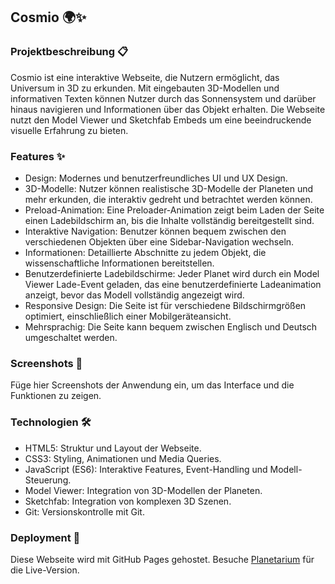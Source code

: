 ## Cosmio 🌍✨

### Projektbeschreibung 📋

Cosmio ist eine interaktive Webseite, die Nutzern ermöglicht, das Universum in 3D zu erkunden. Mit eingebauten 3D-Modellen und informativen Texten können Nutzer durch das Sonnensystem und darüber hinaus navigieren und Informationen
über das Objekt erhalten. Die Webseite nutzt den Model Viewer und Sketchfab Embeds um eine beeindruckende visuelle Erfahrung zu bieten.

### Features ✨

- Design: Modernes und benutzerfreundliches UI und UX Design.
- 3D-Modelle: Nutzer können realistische 3D-Modelle der Planeten und mehr erkunden, die interaktiv gedreht und betrachtet werden können.
- Preload-Animation: Eine Preloader-Animation zeigt beim Laden der Seite einen Ladebildschirm an, bis die Inhalte vollständig bereitgestellt sind.
- Interaktive Navigation: Benutzer können bequem zwischen den verschiedenen Objekten über eine Sidebar-Navigation wechseln.
- Informationen: Detaillierte Abschnitte zu jedem Objekt, die wissenschaftliche Informationen bereitstellen.
- Benutzerdefinierte Ladebildschirme: Jeder Planet wird durch ein Model Viewer Lade-Event geladen, das eine benutzerdefinierte Ladeanimation anzeigt, bevor das Modell vollständig angezeigt wird.
- Responsive Design: Die Seite ist für verschiedene Bildschirmgrößen optimiert, einschließlich einer Mobilgeräteansicht.
- Mehrsprachig: Die Seite kann bequem zwischen Englisch und Deutsch umgeschaltet werden.

### Screenshots 📸

Füge hier Screenshots der Anwendung ein, um das Interface und die Funktionen zu zeigen.

### Technologien 🛠️

- HTML5: Struktur und Layout der Webseite.
- CSS3: Styling, Animationen und Media Queries.
- JavaScript (ES6): Interaktive Features, Event-Handling und Modell-Steuerung.
- Model Viewer: Integration von 3D-Modellen der Planeten.
- Sketchfab: Integration von komplexen 3D Szenen.
- Git: Versionskontrolle mit Git.
  
### Deployment 🚀
Diese Webseite wird mit GitHub Pages gehostet. Besuche [Planetarium](https://ivan-555.github.io/Planetarium/) für die Live-Version.

